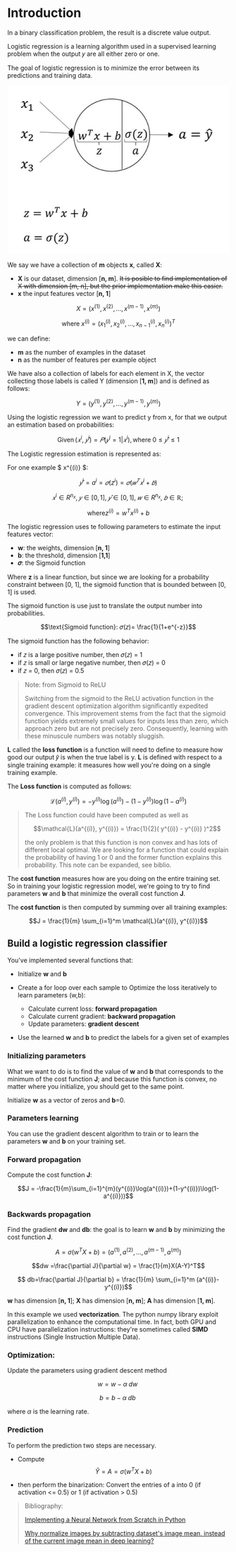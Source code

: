 # Introduction
In a binary classification problem, the result is a discrete value output.

Logistic regression is a learning algorithm used in a supervised learning problem when the output 𝑦 are all either zero or one. 

The goal of logistic regression is to minimize the error between its predictions and training data.

![image](img/ch_1/img_1.jpg)

We say we have a collection of **m** objects **x**, called **X**:
- **X** is our dataset, dimension [**n, m**]. ~~It is posible to find implementation of X with dimension [m, n], but the prior implementation make this easier.~~
- **x** the input features vector [**n, 1**]

$$X = (x^{(1)}, x^{(2)}, ..., x^{(m-1)}, x^{(m)})$$

$$\text{where}\;x^{(i)} = (x^{(i)}_1, x^{(i)}_2, ..., x^{(i)}_{n-1}, x^{(i)}_n)^T$$

we can define:
- **m** as the number of examples in the dataset
- **n** as the number of features per example object

We have also a collection of labels for each element in X, the vector collecting those labels is called Y (dimension [**1, m**]) and is defined as follows:

$$Y = (y^{(1)}, y^{(2)}, ..., y^{(m-1)}, y^{(m)})$$

Using the logistic regression we want to predict y from x, for that we output an estimation based on probabilities:

$$ \text{Given}\, (𝑥^i,\; 𝑦̂^i) = 𝑃(𝑦^i = 1|𝑥^i), \text{where}\; 0 ≤ 𝑦̂^i ≤ 1 $$

The Logistic regression estimation is represented as:

For one example $ x^{(i)} $:

$$ 𝑦̂^i = a^i = 𝜎(z^i) = 𝜎(𝑤^{𝑇}𝑥^i + 𝑏) $$

$$𝑥^i ∈ R^{n_{x}}, \; 𝑦∈ [0,1], \; 𝑦̂ ∈ [0,1], \; 𝑤 ∈ R^{n_{x}}, \; 𝑏 ∈ ℝ; \;$$

$$\text{where} z^{(i)} = w^T x^{(i)} + b$$

The logistic regression uses te following parameters to estimate the input features vector:
- **w**: the weights, dimension [**n, 1**]
- **b**: the threshold, dimension [**1,1**]
- **𝜎**: the Sigmoid function

Where **z** is a linear function, but since we are looking for a probability constraint between [0, 1], the sigmoid function that is bounded between [0, 1] is used.

The sigmoid function is use just to translate the output number into probabilities.
 
$$\text{Sigmoid function}: 𝜎(𝑧)= \frac{1}{1+e^{-z}}$$

The sigmoid function has the following behavior:
- if 𝑧 is a large positive number, then 𝜎(𝑧) = 1
- if 𝑧 is small or large negative number, then 𝜎(𝑧) = 0
- if 𝑧 = 0, then 𝜎(𝑧) = 0.5

> Note: from Sigmoid to ReLU
>
> Switching from the sigmoid to the ReLU activation function in the gradient descent optimization algorithm significantly expedited convergence. This improvement stems from the fact that the sigmoid function yields extremely small values for inputs less than zero, which approach zero but are not precisely zero. Consequently, learning with these minuscule numbers was notably sluggish.

**L** called the **loss function** is a function will need to define to measure how good our output 𝑦̂ is when the true label is y. **L** is defined with respect to a single training example: it measures how well you're doing on a single training example.

The **Loss function** is computed as follows:

$$\mathcal{L}(a^{(i)}, y^{(i)}) = - y^{(i)} \log(a^{(i)}) - (1-y^{(i)} ) \log(1-a^{(i)})$$

>The Loss function could have been computed as well as
>
> $$\mathcal{L}(a^{(i)}, y^{(i)}) = \frac{1}{2}( y^{(i)} - y^{(i)} )^2$$
>
> the only problem is that this function is non convex and has lots of different local optimal. We are looking for a function that could explain the probability of having 1 or 0 and the former function explains this probability. This note can be expanded, see biblio.

The **cost function** measures how are you doing on the entire training set. So in training your logistic regression model, we're going to try to find parameters **w** and **b** that minimize the overall cost function **J**.

The **cost function** is then computed by summing over all training examples:
 
$$J = \frac{1}{m} \sum_{i=1}^m \mathcal{L}(a^{(i)}, y^{(i)})$$

## Build a logistic regression classifier
You've implemented several functions that:

- Initialize **w** and **b**
- Create a for loop over each sample to Optimize the loss iteratively to learn parameters (w,b):
  - Calculate current loss: **forward propagation**
  - Calculate current gradient: **backward propagation**
  - Update parameters: **gradient descent**

- Use the learned **w** and **b** to predict the labels for a given set of examples

### Initializing parameters
What we want to do is to find the value of **w** and **b** that corresponds to the minimum of the cost function **J**; and because this function is convex, no matter where you initialize, you should get to the same point.

Initialize **w** as a vector of zeros and **b**=0.

### Parameters learning
You can use the gradient descent algorithm to train or to learn the parameters **w** and **b** on your training set.

### Forward propagation
Compute the cost function **J**:

$$J = -\frac{1}{m}\sum_{i=1}^{m}(y^{(i)}\log(a^{(i)})+(1-y^{(i)})\log(1-a^{(i)}))$$

### Backwards propagation
Find the gradient **dw** and **db**: the goal is to learn **w** and **b** by minimizing the cost function **J**.

$$A = \sigma(w^T X + b) = (a^{(1)}, a^{(2)}, ..., a^{(m-1)}, a^{(m)})$$

$$dw =\frac{\partial J}{\partial w} = \frac{1}{m}X(A-Y)^T$$

$$ db=\frac{\partial J}{\partial b} = \frac{1}{m} \sum_{i=1}^m (a^{(i)}-y^{(i)})$$

**w** has dimension [**n, 1**]; **X** has dimension [**n, m**]; **A** has dimension [**1, m**].

In this example we used **vectorization**. The python numpy library exploit parallelization to enhance the computational time. In fact, both GPU and CPU have parallelization instructions: they're sometimes called **SIMD** instructions (Single Instruction Multiple Data).

### Optimization:
Update the parameters using gradient descent method

$$w = w - \alpha \; dw\;$$

$$b = b - \alpha \; db\;$$

where $\alpha$ is the learning rate.

### Prediction
To perform the prediction two steps are necessary.

- Compute $$\hat{Y} = A = \sigma(w^T X + b)$$

- then perform the binarization: Convert the entries of a into 0 (if activation <= 0.5) or 1 (if activation > 0.5)


> Bibliography:
> 
> [Implementing a Neural Network from Scratch in Python](https://dennybritz.com/posts/wildml/implementing-a-neural-network-from-scratch/)
> 
> [Why normalize images by subtracting dataset's image mean, instead of the current image mean in deep learning?](https://stats.stackexchange.com/questions/211436/why-normalize-images-by-subtracting-datasets-image-mean-instead-of-the-current)